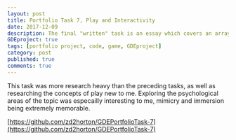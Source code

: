 ```yaml
---
layout: post
title: Portfolio Task 7, Play and Interactivity 
date: 2017-12-09
description: The final "written" task is an essay which covers an array of concepts oriented around the theory of play.
GDEproject: true
tags: [portfolio project, code, game, GDEproject]
category: post
published: true
comments: true
---
```

This task was more research heavy than the preceding tasks, as well as researching the concepts of play new to me. Exploring the psychological areas of the topic was especailly interesting to me, mimicry and immersion being extremely memorable.

[https://github.com/zd2horton/GDEPortfolioTask-7](https://github.com/zd2horton/GDEPortfolioTask-7)
